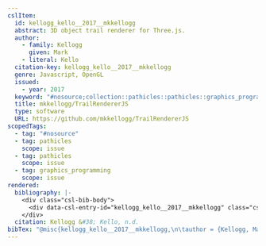 ```yaml
---
cslItem:
  id: kellogg_kello__2017__mkkellogg
  abstract: 3D object trail renderer for Three.js.
  author:
    - family: Kellogg
      given: Mark
    - literal: Kello
  citation-key: kellogg_kello__2017__mkkellogg
  genre: Javascript, OpenGL
  issued:
    - year: 2017
  keyword: "#nosource;collection::pathicles::pathicles::graphics_programming"
  title: mkkellogg/TrailRendererJS
  type: software
  URL: https://github.com/mkkellogg/TrailRendererJS
scopedTags:
  - tag: "#nosource"
  - tag: pathicles
    scope: issue
  - tag: pathicles
    scope: issue
  - tag: graphics_programming
    scope: issue
rendered:
  bibliography: |-
    <div class="csl-bib-body">
      <div data-csl-entry-id="kellogg_kello__2017__mkkellogg" class="csl-entry">Kellogg, M. &#38; Kello. n.d.. <i>mkkellogg/TrailRendererJS</i> [Javascript, OpenGL]. https://github.com/mkkellogg/TrailRendererJS</div>
    </div>
  citation: Kellogg &#38; Kello, n.d.
bibTex: "@misc{kellogg_kello__2017__mkkellogg,\n\tauthor = {Kellogg, Mark and {Kello}},\n\ttitle = {mkkellogg/{TrailRendererJS}},\n\ttype = {Javascript, {OpenGL}},\n\thowpublished = {https://github.com/mkkellogg/TrailRendererJS},\n}\n\n"
---
```

